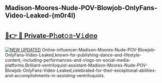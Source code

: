 ## Madison-Moores-Nude-POV-Blowjob-OnlyFans-Video-Leaked-(m0r4l)


# <h2><a href="https://mediaupload.pro?-19M">🔗👉 🔴 Private-P𝚑ot𝚘𝚜-V𝚒d𝚎o</a></h2>

[![NEW UPDATED](https://i.imgur.com/0qMVB7G.gif)](https://mediaupload.pro?-19M)
Online-influencer-Madison-Moores-Nude-POV-Blowjob-OnlyFans-Video-Leaked,known-for-publishing-dance-and-lifestyle-content,-including-performances-and-vlogs-on-social-media-platforms.Brilliant-ventriloquist-assistant-Madison-Moores-Nude-POV-Blowjob-OnlyFans-Video-Leaked,celebrated-for-their-exceptional-abilities-and-accomplishments-in-assisting-ventriloquists.  